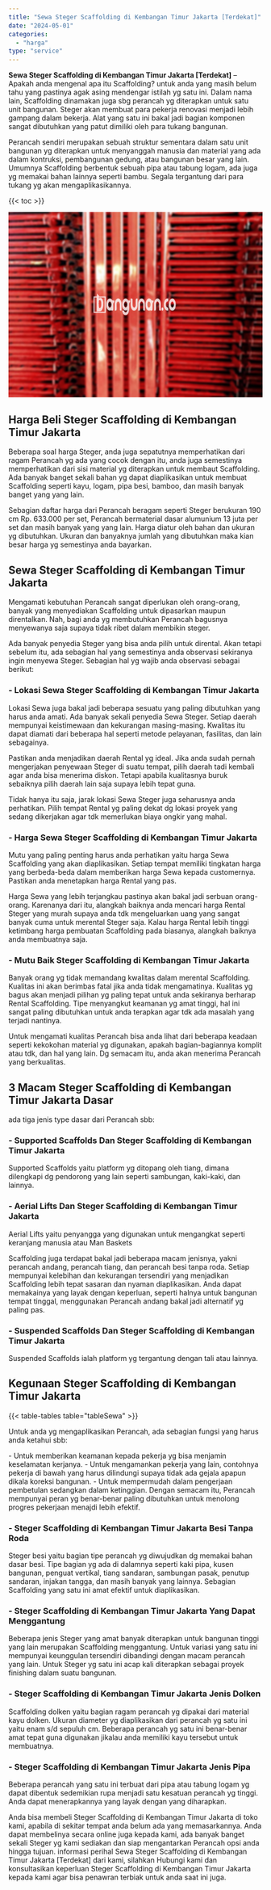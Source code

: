 ```yaml
---
title: "Sewa Steger Scaffolding di Kembangan Timur Jakarta [Terdekat]"
date: "2024-05-01"
categories: 
  - "harga"
type: "service"
---
```


**Sewa Steger Scaffolding di Kembangan Timur Jakarta \[Terdekat\]** – Apakah anda mengenal apa itu Scaffolding? untuk anda yang masih belum tahu yang pastinya agak asing mendengar istilah yg satu ini. Dalam nama lain, Scaffolding dinamakan juga sbg perancah yg diterapkan untuk satu unit bangunan. Steger akan membuat para pekerja renovasi menjadi lebih gampang dalam bekerja. Alat yang satu ini bakal jadi bagian komponen sangat dibutuhkan yang patut dimiliki oleh para tukang bangunan.

Perancah sendiri merupakan sebuah struktur sementara dalam satu unit bangunan yg diterapkan untuk menyanggah manusia dan material yang ada dalam kontruksi, pembangunan gedung, atau bangunan besar yang lain. Umumnya Scaffolding berbentuk sebuah pipa atau tabung logam, ada juga yg memakai bahan lainnya seperti bambu. Segala tergantung dari para tukang yg akan mengaplikasikannya.

{{< toc >}}

![Sewa Steger Scaffolding di Kembangan Timur Jakarta [Terdekat]](/images/sewa-scaffolding-steger-03.png)

## Harga Beli Steger Scaffolding di Kembangan Timur Jakarta

Beberapa soal harga Steger, anda juga sepatutnya memperhatikan dari ragam Perancah yg ada yang cocok dengan itu, anda juga semestinya memperhatikan dari sisi material yg diterapkan untuk membaut Scaffolding. Ada banyak banget sekali bahan yg dapat diaplikasikan untuk membuat Scaffolding seperti kayu, logam, pipa besi, bamboo, dan masih banyak banget yang yang lain.

Sebagian daftar harga dari Perancah beragam seperti Steger berukuran 190 cm Rp. 633.000 per set, Perancah bermaterial dasar alumunium 13 juta per set dan masih banyak yang yang lain. Harga diatur oleh bahan dan ukuran yg dibutuhkan. Ukuran dan banyaknya jumlah yang dibutuhkan maka kian besar harga yg semestinya anda bayarkan.

## Sewa Steger Scaffolding di Kembangan Timur Jakarta

Mengamati kebutuhan Perancah sangat diperlukan oleh orang-orang, banyak yang menyediakan Scaffolding untuk dipasarkan maupun direntalkan. Nah, bagi anda yg membutuhkan Perancah bagusnya menyewanya saja supaya tidak ribet dalam membikin steger.

Ada banyak penyedia Steger yang bisa anda pilih untuk dirental. Akan tetapi sebelum itu, ada sebagian hal yang semestinya anda observasi sekiranya ingin menyewa Steger. Sebagian hal yg wajib anda observasi sebagai berikut:

### \- Lokasi Sewa Steger Scaffolding di Kembangan Timur Jakarta

Lokasi Sewa juga bakal jadi beberapa sesuatu yang paling dibutuhkan yang harus anda amati. Ada banyak sekali penyedia Sewa Steger. Setiap daerah mempunyai keistimewaan dan kekurangan masing-masing. Kwalitas itu dapat diamati dari beberapa hal seperti metode pelayanan, fasilitas, dan lain sebagainya.

Pastikan anda menjadikan daerah Rental yg ideal. Jika anda sudah pernah mengerjakan penyewaan Steger di suatu tempat, pilih daerah tadi kembali agar anda bisa menerima diskon. Tetapi apabila kualitasnya buruk sebaiknya pilih daerah lain saja supaya lebih tepat guna.

Tidak hanya itu saja, jarak lokasi Sewa Steger juga seharusnya anda perhatikan. Pilih tempat Rental yg paling dekat dg lokasi proyek yang sedang dikerjakan agar tdk memerlukan biaya ongkir yang mahal.

### \- Harga Sewa Steger Scaffolding di Kembangan Timur Jakarta

Mutu yang paling penting harus anda perhatikan yaitu harga Sewa Scaffolding yang akan diaplikasikan. Setiap tempat memiliki tingkatan harga yang berbeda-beda dalam memberikan harga Sewa kepada customernya. Pastikan anda menetapkan harga Rental yang pas.

Harga Sewa yang lebih terjangkau pastinya akan bakal jadi serbuan orang-orang. Karenanya dari itu, alangkah baiknya anda mencari harga Rental Steger yang murah supaya anda tdk mengeluarkan uang yang sangat banyak cuma untuk merental Steger saja. Kalau harga Rental lebih tinggi ketimbang harga pembuatan Scaffolding pada biasanya, alangkah baiknya anda membuatnya saja.

### \- Mutu Baik Steger Scaffolding di Kembangan Timur Jakarta

Banyak orang yg tidak memandang kwalitas dalam merental Scaffolding. Kualitas ini akan berimbas fatal jika anda tidak mengamatinya. Kualitas yg bagus akan menjadi pilihan yg paling tepat untuk anda sekiranya berharap Rental Scaffolding. Tipe menyangkut keamanan yg amat tinggi, hal ini sangat paling dibutuhkan untuk anda terapkan agar tdk ada masalah yang terjadi nantinya.

Untuk mengamati kualitas Perancah bisa anda lihat dari beberapa keadaan seperti kekokohan material yg digunakan, apakah bagian-bagiannya komplit atau tdk, dan hal yang lain. Dg semacam itu, anda akan menerima Perancah yang berkualitas.

## 3 Macam Steger Scaffolding di Kembangan Timur Jakarta Dasar

ada tiga jenis type dasar dari Perancah sbb:

### \- Supported Scaffolds Dan Steger Scaffolding di Kembangan Timur Jakarta

Supported Scaffolds yaitu platform yg ditopang oleh tiang, dimana dilengkapi dg pendorong yang lain seperti sambungan, kaki-kaki, dan lainnya.

### \- Aerial Lifts Dan Steger Scaffolding di Kembangan Timur Jakarta

Aerial Lifts yaitu penyangga yang digunakan untuk mengangkat seperti keranjang manusia atau Man Baskets

Scaffolding juga terdapat bakal jadi beberapa macam jenisnya, yakni perancah andang, perancah tiang, dan perancah besi tanpa roda. Setiap mempunyai kelebihan dan kekurangan tersendiri yang menjadikan Scaffolding lebih tepat sasaran dan nyaman diaplikasikan. Anda dapat memakainya yang layak dengan keperluan, seperti halnya untuk bangunan tempat tinggal, menggunakan Perancah andang bakal jadi alternatif yg paling pas.

### \- Suspended Scaffolds Dan Steger Scaffolding di Kembangan Timur Jakarta

Suspended Scaffolds ialah platform yg tergantung dengan tali atau lainnya.

## Kegunaan Steger Scaffolding di Kembangan Timur Jakarta

{{< table-tables table="tableSewa" >}}

Untuk anda yg mengaplikasikan Perancah, ada sebagian fungsi yang harus anda ketahui sbb:

\- Untuk memberikan keamanan kepada pekerja yg bisa menjamin keselamatan kerjanya. - Untuk mengamankan pekerja yang lain, contohnya pekerja di bawah yang harus dilindungi supaya tidak ada gejala apapun dikala koreksi bangunan. - Untuk mempermudah dalam pengerjaan pembetulan sedangkan dalam ketinggian. Dengan semacam itu, Perancah mempunyai peran yg benar-benar paling dibutuhkan untuk menolong progres pekerjaan menajdi lebih efektif.

### \- Steger Scaffolding di Kembangan Timur Jakarta Besi Tanpa Roda

Steger besi yaitu bagian tipe perancah yg diwujudkan dg memakai bahan dasar besi. Tipe bagian yg ada di dalamnya seperti kaki pipa, kusen bangunan, penguat vertikal, tiang sandaran, sambungan pasak, penutup sandaran, injakan tangga, dan masih banyak yang lainnya. Sebagian Scaffolding yang satu ini amat efektif untuk diaplikasikan.

### \- Steger Scaffolding di Kembangan Timur Jakarta Yang Dapat Menggantung

Beberapa jenis Steger yang amat banyak diterapkan untuk bangunan tinggi yang lain merupakan Scaffolding menggantung. Untuk variasi yang satu ini mempunyai keunggulan tersendiri dibandingi dengan macam perancah yang lain. Untuk Steger yg satu ini acap kali diterapkan sebagai proyek finishing dalam suatu bangunan.

### \- Steger Scaffolding di Kembangan Timur Jakarta Jenis Dolken

Scaffolding dolken yaitu bagian ragam perancah yg dipakai dari material kayu dolken. Ukuran diameter yg diaplikasikan dari perancah yg satu ini yaitu enam s/d sepuluh cm. Beberapa perancah yg satu ini benar-benar amat tepat guna digunakan jikalau anda memiliki kayu tersebut untuk membuatnya.

### \- Steger Scaffolding di Kembangan Timur Jakarta Jenis Pipa

Beberapa perancah yang satu ini terbuat dari pipa atau tabung logam yg dapat dibentuk sedemikian rupa menjadi satu kesatuan perancah yg tinggi. Anda dapat menerapkannya yang layak dengan yang diharapkan.

Anda bisa membeli Steger Scaffolding di Kembangan Timur Jakarta di toko kami, apabila di sekitar tempat anda belum ada yang memasarkannya. Anda dapat membelinya secara online juga kepada kami, ada banyak banget sekali Steger yg kami sediakan dan siap mengantarkan Perancah opsi anda hingga tujuan. informasi perihal Sewa Steger Scaffolding di Kembangan Timur Jakarta \[Terdekat\] dari kami, silahkan Hubungi kami dan konsultasikan keperluan Steger Scaffolding di Kembangan Timur Jakarta kepada kami agar bisa penawran terbiak untuk anda saat ini juga.
